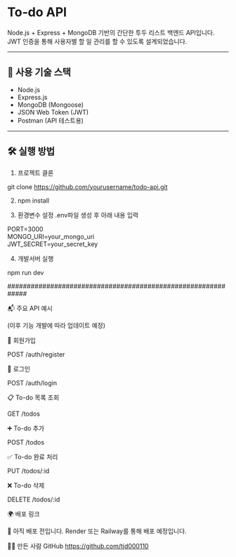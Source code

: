 # To-do API

Node.js + Express + MongoDB 기반의 간단한 투두 리스트 백엔드 API입니다.  
JWT 인증을 통해 사용자별 할 일 관리를 할 수 있도록 설계되었습니다.

---

## 🚀 사용 기술 스택

- Node.js
- Express.js
- MongoDB (Mongoose)
- JSON Web Token (JWT)
- Postman (API 테스트용)

---

## 🛠️ 실행 방법

1. 프로젝트 클론

git clone https://github.com/yourusername/todo-api.git


2. npm install

3. 환경변수 설정 .env파일 생성 후 아래 내용 입력

PORT=3000<br>
MONGO_URI=your_mongo_uri<br>
JWT_SECRET=your_secret_key

4. 개발서버 실행

npm run dev

#############################################################

📬 주요 API 예시

(이후 기능 개발에 따라 업데이트 예정)

🔐 회원가입

POST /auth/register


🔐 로그인

POST /auth/login


📋 To-do 목록 조회

GET /todos


➕ To-do 추가

POST /todos


✅ To-do 완료 처리

PUT /todos/:id


❌ To-do 삭제

DELETE /todos/:id


🌍 배포 링크

🚧 아직 배포 전입니다. Render 또는 Railway를 통해 배포 예정입니다.

👨‍💻 만든 사람
GitHub https://github.com/tjd000110

